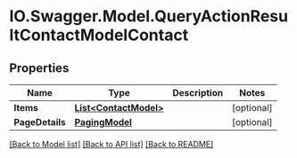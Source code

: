 # IO.Swagger.Model.QueryActionResultContactModelContact
## Properties

Name | Type | Description | Notes
------------ | ------------- | ------------- | -------------
**Items** | [**List&lt;ContactModel&gt;**](ContactModel.md) |  | [optional] 
**PageDetails** | [**PagingModel**](PagingModel.md) |  | [optional] 

[[Back to Model list]](../README.md#documentation-for-models) [[Back to API list]](../README.md#documentation-for-api-endpoints) [[Back to README]](../README.md)

